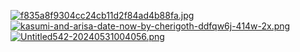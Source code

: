 [![f835a8f9304cc24cb11d2f84ad4b88fa.jpg](https://i.postimg.cc/2ScVWHvt/f835a8f9304cc24cb11d2f84ad4b88fa.jpg)](https://postimg.cc/cv3xyBF7)
[![kasumi-and-arisa-date-now-by-cherigoth-ddfqw6j-414w-2x.png](https://i.postimg.cc/W3qDVBYv/kasumi-and-arisa-date-now-by-cherigoth-ddfqw6j-414w-2x.png)](https://postimg.cc/347rCcHS)
[![Untitled542-20240531004056.png](https://i.postimg.cc/TYBsPxNN/Untitled542-20240531004056.png)](https://postimg.cc/56qgPhV8)
